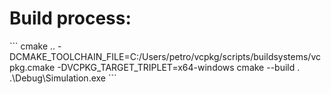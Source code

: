 <h1>Build process:</h1>
```
cmake .. -DCMAKE_TOOLCHAIN_FILE=C:/Users/petro/vcpkg/scripts/buildsystems/vcpkg.cmake -DVCPKG_TARGET_TRIPLET=x64-windows  
cmake --build .
.\Debug\Simulation.exe
```